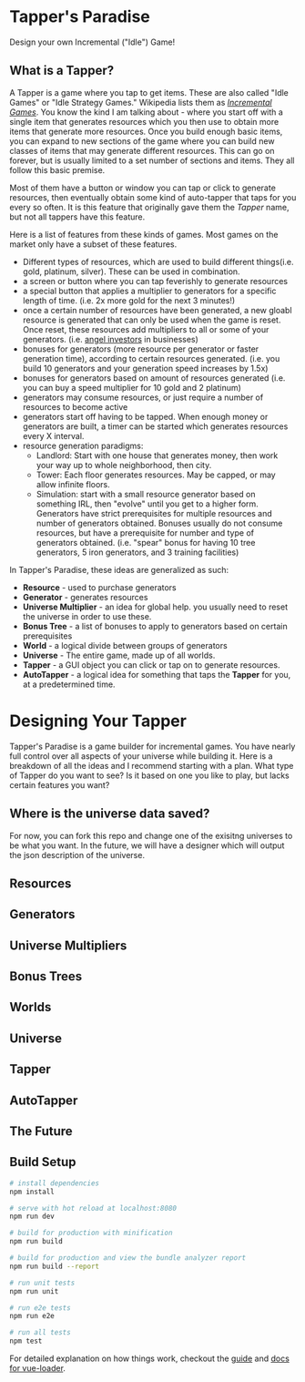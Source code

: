 # Tapper's Paradise
Design your own Incremental ("Idle") Game!

## What is a Tapper?

A Tapper is a game where you tap to get items. These are also called "Idle Games" or "Idle Strategy Games." Wikipedia lists them as [_Incremental Games_](https://en.wikipedia.org/wiki/Incremental_game). You know the kind I am talking about - where you start off with a single item that generates resources which you then use to obtain more items that generate more resources. Once you build enough basic items, you can expand to new sections of the game where you can build new classes of items that may generate different resources. This can go on forever, but is usually limited to a set number of sections and items. They all follow this basic premise.

Most of them have a button or window you can tap or click to generate resources, then eventually obtain some kind of auto-tapper that taps for you every so often. It is this feature that originally gave them the _Tapper_ name, but not all tappers have this feature.

Here is a list of features from these kinds of games. Most games on the market only have a subset of these features.

* Different types of resources, which are used to build different things(i.e. gold, platinum, silver). These can be used in combination.
* a screen or button where you can tap feverishly to generate resources
* a special button that applies a multiplier to generators for a specific length of time. (i.e. 2x more gold for the next 3 minutes!)
* once a certain number of resources have been generated, a new gloabl resource is generated that can only be used when the game is reset. Once reset, these resources add multipliers to all or some of your generators. (i.e. [angel investors](https://en.wikipedia.org/wiki/Angel_investor) in businesses)
* bonuses for generators (more resource per generator or faster generation time), according to certain resources generated. (i.e. you build 10 generators and your generation speed increases by 1.5x)
* bonuses for generators based on amount of resources generated (i.e. you can buy a speed multiplier for 10 gold and 2 platinum)
* generators may consume resources, or just require a number of resources to become active
* generators start off having to be tapped. When enough money or generators are built, a timer can be started which generates resources every X interval.
* resource generation paradigms:
  * Landlord: Start with one house that generates money, then work your way up to whole neighborhood, then city.
  * Tower: Each floor generates resources. May be capped, or may allow infinite floors.
  * Simulation: start with a small resource generator based on something IRL, then "evolve" until you get to a higher form. Generators have strict prerequisites for multiple resources and number of generators obtained. Bonuses usually do not consume resources, but have a prerequisite for number and type of generators obtained. (i.e. "spear" bonus for having 10 tree generators, 5 iron generators, and 3 training facilities)

In Tapper's Paradise, these ideas are generalized as such:

* **Resource** - used to purchase generators
* **Generator** - generates resources
* **Universe Multiplier** - an idea for global help. you usually need to reset the universe in order to use these.
* **Bonus Tree** - a list of bonuses to apply to generators based on certain prerequisites
* **World** - a logical divide between groups of generators
* **Universe** - The entire game, made up of all worlds.
* **Tapper** - a GUI object you can click or tap on to generate resources.
* **AutoTapper** - a logical idea for something that taps the **Tapper** for you, at a predetermined time.

# Designing Your Tapper
Tapper's Paradise is a game builder for incremental games. You have nearly full control over all aspects of your universe while building it. Here is a breakdown of all the ideas and I recommend starting with a plan. What type of Tapper do you want to see? Is it based on one you like to play, but lacks certain features you want?

## Where is the universe data saved?
For now, you can fork this repo and change one of the exisitng universes to be what you want. In the future, we will have a designer which will output the json description of the universe.

## Resources
## Generators

## Universe Multipliers

## Bonus Trees

## Worlds

## Universe

## Tapper

## AutoTapper

## The Future

## Build Setup

``` bash
# install dependencies
npm install

# serve with hot reload at localhost:8080
npm run dev

# build for production with minification
npm run build

# build for production and view the bundle analyzer report
npm run build --report

# run unit tests
npm run unit

# run e2e tests
npm run e2e

# run all tests
npm test
```

For detailed explanation on how things work, checkout the [guide](http://vuejs-templates.github.io/webpack/) and [docs for vue-loader](http://vuejs.github.io/vue-loader).
